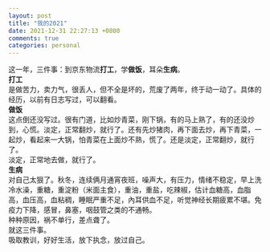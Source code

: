 ```yaml
---
layout: post
title: "我的2021"
date: 2021-12-31 22:27:13 +0800
comments: true
categories: personal
---
```

这一年，三件事：到京东物流**打工**，学**做饭**，耳朵**生病**。  
**打工**  
是做苦力，卖力气，很丢人，但不全是坏的，荒废了两年，终于动一动了。具体的经历，以前有日志写过，可以翻看。  
**做饭**  
这点倒还没写过。很有门道，比如炒青菜，刚下锅，有的马上熟了，有的还没炒到，心慌。淡定，正常翻炒，就行了。还有先炒猪肉，再下面去炒，再下青菜，一起炒，看起来一大锅，怕青菜在上面炒不熟，慌了。还是淡定，正常翻炒，就行了。  
淡定，正常地去做，就行了。  
**生病**  
对自己太狠了。秋冬，连续俩月通宵夜班，噪声大，有压力，情绪不稳定，早上洗冷水澡，重糖，重淀粉（米面主食），重油，重盐，吃辣椒，估计血糖高，血脂高，血压高，血粘稠，睡眠严重不足，內耳供血不足，听觉神经长期疲累不堪。免疫力下降，感冒，鼻塞，咽鼓管之类的不通畅。  
种种原因，祸不单行，差点聋了。  
就这三件事。  
吸取教训，好好生活，放下执念，放过自己。
